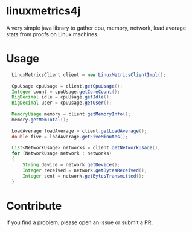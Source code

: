 linuxmetrics4j
==============

A very simple java library to gather cpu, memory, network, load average stats from procfs on Linux machines.


Usage
=====

```java
  LinuxMetricsClient client = new LinuxMetricsClientImpl();
  
  CpuUsage cpuUsage = client.getCpuUsage();
  Integer count = cpuUsage.getCoreCount();
  BigDecimal idle = cpuUsage.getIdle();
  BigDecimal user = cpuUsage.getUser();
  
  MemoryUsage memory = client.getMemoryInfo();
  memory.getMemTotal();
  
  LoadAverage loadAverage = client.getLoadAverage();
  double five = loadAverage.getFiveMinutes();
  
  List<NetworkUsage> networks = client.getNetworkUsage();
  for (NetworkUsage network : networks)
  {
      String device = network.getDevice();
      Integer received = network.getBytesReceived();
      Integer sent = network.getBytesTransmitted();
  }

```

Contribute
==========

If you find a problem, please open an issue or submit a PR.
